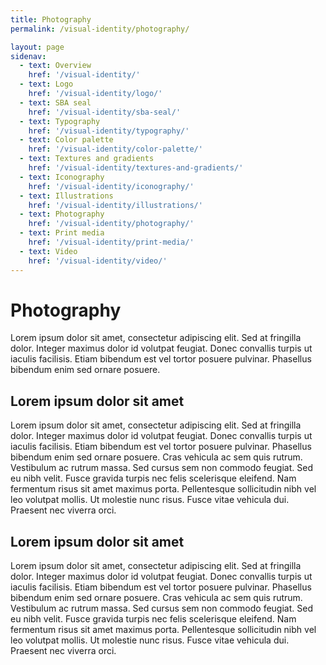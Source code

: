 ```yaml
---
title: Photography
permalink: /visual-identity/photography/

layout: page
sidenav:
  - text: Overview
    href: '/visual-identity/'
  - text: Logo
    href: '/visual-identity/logo/'
  - text: SBA seal
    href: '/visual-identity/sba-seal/'
  - text: Typography
    href: '/visual-identity/typography/'
  - text: Color palette
    href: '/visual-identity/color-palette/'
  - text: Textures and gradients
    href: '/visual-identity/textures-and-gradients/'
  - text: Iconography
    href: '/visual-identity/iconography/'
  - text: Illustrations
    href: '/visual-identity/illustrations/'
  - text: Photography
    href: '/visual-identity/photography/'
  - text: Print media
    href: '/visual-identity/print-media/'
  - text: Video
    href: '/visual-identity/video/'
---
```


# Photography

Lorem ipsum dolor sit amet, consectetur adipiscing elit. Sed at fringilla dolor. Integer maximus dolor id volutpat feugiat. Donec convallis turpis ut iaculis facilisis. Etiam bibendum est vel tortor posuere pulvinar. Phasellus bibendum enim sed ornare posuere.

## Lorem ipsum dolor sit amet

Lorem ipsum dolor sit amet, consectetur adipiscing elit. Sed at fringilla dolor. Integer maximus dolor id volutpat feugiat. Donec convallis turpis ut iaculis facilisis. Etiam bibendum est vel tortor posuere pulvinar. Phasellus bibendum enim sed ornare posuere. Cras vehicula ac sem quis rutrum. Vestibulum ac rutrum massa. Sed cursus sem non commodo feugiat. Sed eu nibh velit. Fusce gravida turpis nec felis scelerisque eleifend. Nam fermentum risus sit amet maximus porta. Pellentesque sollicitudin nibh vel leo volutpat mollis. Ut molestie nunc risus. Fusce vitae vehicula dui. Praesent nec viverra orci.

## Lorem ipsum dolor sit amet

Lorem ipsum dolor sit amet, consectetur adipiscing elit. Sed at fringilla dolor. Integer maximus dolor id volutpat feugiat. Donec convallis turpis ut iaculis facilisis. Etiam bibendum est vel tortor posuere pulvinar. Phasellus bibendum enim sed ornare posuere. Cras vehicula ac sem quis rutrum. Vestibulum ac rutrum massa. Sed cursus sem non commodo feugiat. Sed eu nibh velit. Fusce gravida turpis nec felis scelerisque eleifend. Nam fermentum risus sit amet maximus porta. Pellentesque sollicitudin nibh vel leo volutpat mollis. Ut molestie nunc risus. Fusce vitae vehicula dui. Praesent nec viverra orci.
